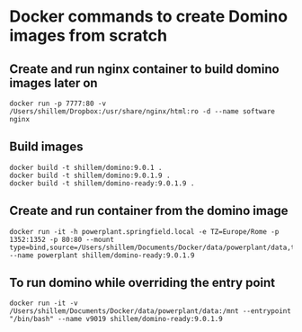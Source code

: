 # Docker commands to create Domino images from scratch

## Create and run nginx container to build domino images later on
```
docker run -p 7777:80 -v /Users/shillem/Dropbox:/usr/share/nginx/html:ro -d --name software nginx
```

## Build images
```
docker build -t shillem/domino:9.0.1 .
docker build -t shillem/domino:9.0.1.9 .
docker build -t shillem/domino-ready:9.0.1.9 .
```

## Create and run container from the domino image
```
docker run -it -h powerplant.springfield.local -e TZ=Europe/Rome -p 1352:1352 -p 80:80 --mount type=bind,source=/Users/shillem/Documents/Docker/data/powerplant/data,target=/var/ibm/domino/data,consistency=delegated --name powerplant shillem/domino-ready:9.0.1.9
```

## To run domino while overriding the entry point
```
docker run -it -v /Users/shillem/Documents/Docker/data/powerplant/data:/mnt --entrypoint "/bin/bash" --name v9019 shillem/domino-ready:9.0.1.9
```